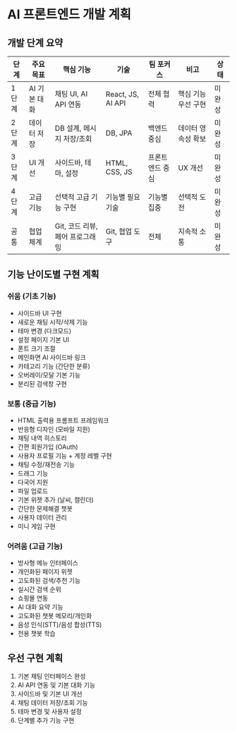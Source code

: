 # AI 프론트엔드 개발 계획

## 개발 단계 요약

| 단계  | 주요 목표    | 핵심 기능                       | 기술              | 팀 포커스       | 비고                | 상태   |
| ----- | ------------ | ------------------------------- | ----------------- | --------------- | ------------------- | ------ |
| 1단계 | AI 기본 대화 | 채팅 UI, AI API 연동            | React, JS, AI API | 전체 협력       | 핵심 기능 우선 구현 | 미완성 |
| 2단계 | 데이터 저장  | DB 설계, 메시지 저장/조회       | DB, JPA           | 백엔드 중심     | 데이터 영속성 확보  | 미완성 |
| 3단계 | UI 개선      | 사이드바, 테마, 설정            | HTML, CSS, JS     | 프론트엔드 중심 | UX 개선             | 미완성 |
| 4단계 | 고급 기능    | 선택적 고급 기능 구현           | 기능별 필요 기술  | 기능별 집중     | 선택적 도전         | 미완성 |
| 공통  | 협업 체계    | Git, 코드 리뷰, 페어 프로그래밍 | Git, 협업 도구    | 전체            | 지속적 소통         | 미완성 |

## 기능 난이도별 구현 계획

### 쉬움 (기초 기능)

- 사이드바 UI 구현
- 새로운 채팅 시작/삭제 기능
- 테마 변경 (다크모드)
- 설정 페이지 기본 UI
- 폰트 크기 조절
- 메인화면 AI 사이드바 링크
- 카테고리 기능 (간단한 분류)
- 오버레이/모달 기본 기능
- 분리된 검색창 구현

### 보통 (중급 기능)

- HTML 출력용 프롬프트 프레임워크
- 반응형 디자인 (모바일 지원)
- 채팅 내역 히스토리
- 간편 회원가입 (OAuth)
- 사용자 프로필 기능 + 계정 레벨 구현
- 채팅 수정/재전송 기능
- 드래그 기능
- 다국어 지원
- 파일 업로드
- 기본 위젯 추가 (날씨, 캘린더)
- 간단한 문제해결 챗봇
- 사용자 데이터 관리
- 미니 게임 구현

### 어려움 (고급 기능)

- 방사형 메뉴 인터페이스
- 개인화된 페이지 위젯
- 고도화된 검색/추천 기능
- 실시간 검색 순위
- 쇼핑몰 연동
- AI 대화 요약 기능
- 고도화된 챗봇 메모리/개인화
- 음성 인식(STT)/음성 합성(TTS)
- 전용 챗봇 학습

## 우선 구현 계획

1. 기본 채팅 인터페이스 완성
2. AI API 연동 및 기본 대화 기능
3. 사이드바 및 기본 UI 개선
4. 채팅 데이터 저장/조회 기능
5. 테마 변경 및 사용자 설정
6. 단계별 추가 기능 구현
